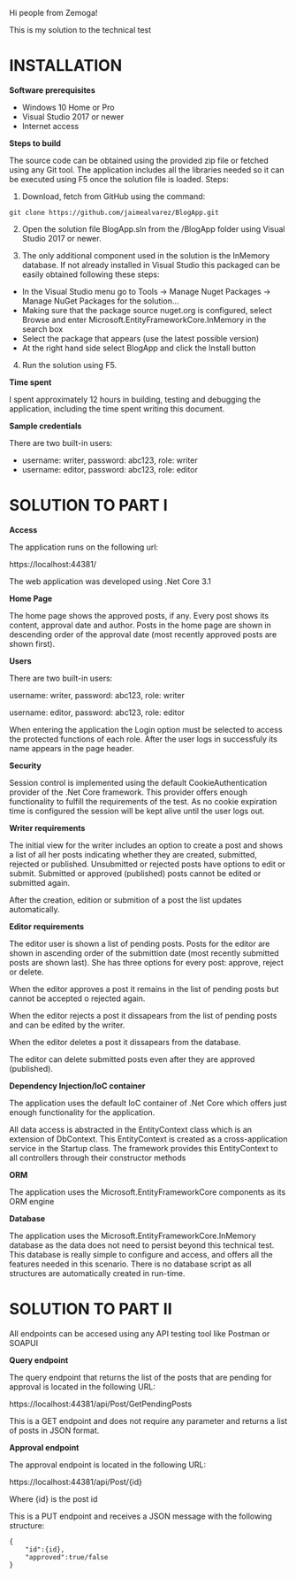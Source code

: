 Hi people from Zemoga!

This is my solution to the technical test

# INSTALLATION

**Software prerequisites**

* Windows 10 Home or Pro
* Visual Studio 2017 or newer
* Internet access 

**Steps to build**

The source code can be obtained using the provided zip file or fetched using any Git tool. The application includes all the libraries needed so it can be executed using F5 once the solution file is loaded. Steps:

1. Download, fetch from GitHub using the command:
```
git clone https://github.com/jaimealvarez/BlogApp.git
```	
2. Open the solution file BlogApp.sln from the /BlogApp folder using Visual Studio 2017 or newer.

3. The only additional component used in the solution is the InMemory database. If not already installed in Visual Studio this packaged can be easily obtained following these steps:

* In the Visual Studio menu go to Tools -> Manage Nuget Packages -> Manage NuGet Packages for the solution...
* Making sure that the package source nuget.org is configured, select Browse and enter Microsoft.EntityFrameworkCore.InMemory in the search box
* Select the package that appears (use the latest possible version)
* At the right hand side select BlogApp and click the Install button

4. Run the solution using F5.

**Time spent**

I spent approximately 12 hours in building, testing and debugging the application, including the time spent writing this document.

**Sample credentials**

There are two built-in users:

* username: writer, password: abc123, role: writer
* username: editor, password: abc123, role: editor


# SOLUTION TO PART I

**Access**

The application runs on the following url:

https://localhost:44381/

The web application was developed using .Net Core 3.1

**Home Page**

The home page shows the approved posts, if any. Every post shows its content, approval date and author. Posts in the home page are shown in descending order of the approval date (most recently approved posts are shown first).

**Users**

There are two built-in users:

username: writer, password: abc123, role: writer

username: editor, password: abc123, role: editor

When entering the application the Login option must be selected to access the protected functions of each role.
After the user logs in successfuly its name appears in the page header.

**Security**

Session control is implemented using the default CookieAuthentication provider of the .Net Core framework.
This provider offers enough functionality to fulfill the requirements of the test. 
As no cookie expiration time is configured the session will be kept alive until the user logs out.

**Writer requirements**

The initial view for the writer includes an option to create a post and shows a list of all her posts indicating whether they are created, submitted, rejected or published.
Unsubmitted or rejected posts have options to edit or submit.
Submitted or approved (published) posts cannot be edited or submitted again.

After the creation, edition or submition of a post the list updates automatically.


**Editor requirements**

The editor user is shown a list of pending posts. Posts for the editor are shown in ascending order of the submittion date (most recently submitted posts are shown last). She has three options for every post: approve, reject or delete.

When the editor approves a post it remains in the list of pending posts but cannot be accepted o rejected again.

When the editor rejects a post it dissapears from the list of pending posts and can be edited by the writer.

When the editor deletes a post it dissapears from the database.

The editor can delete submitted posts even after they are approved (published).

**Dependency Injection/IoC container**

The application uses the default IoC container of .Net Core which offers just enough functionality for the application.

All data access is abstracted in the EntityContext class which is an extension of DbContext.
This EntityContext is created as a cross-application service in the Startup class. 
The framework provides this EntityContext to all controllers through their constructor methods

**ORM**

The application uses the Microsoft.EntityFrameworkCore components as its ORM engine

**Database**

The application uses the Microsoft.EntityFrameworkCore.InMemory database as the data does not need to persist beyond this technical test.
This database is really simple to configure and access, and offers all the features needed in this scenario.
There is no database script as all structures are automatically created in run-time.

# SOLUTION TO PART II

All endpoints can be accesed using any API testing tool like Postman or SOAPUI

**Query endpoint**

The query endpoint that returns the list of the posts that are pending for approval is located in the following URL: 

https://localhost:44381/api/Post/GetPendingPosts

This is a GET endpoint and does not require any parameter and returns a list of posts in JSON format.

**Approval endpoint**

The approval endpoint is located in the following URL:

https://localhost:44381/api/Post/{id}

Where \{id\} is the post id

This is a PUT endpoint and receives a JSON message with the following structure:

```
{
	"id":{id},
	"approved":true/false
}
```
